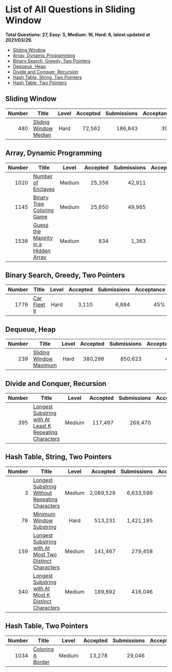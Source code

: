 # List of All Questions in Sliding Window

**Total Questions: 27, Easy: 5, Medium: 16, Hard: 6, latest updated at 2021/03/29.**

- [Sliding Window](#Sliding-Window)
- [Array, Dynamic Programming](#Array-Dynamic-Programming)
- [Binary Search, Greedy, Two Pointers](#Binary-Search-Greedy-Two-Pointers)
- [Dequeue, Heap](#Dequeue-Heap)
- [Divide and Conquer, Recursion](#Divide-and-Conquer-Recursion)
- [Hash Table, String, Two Pointers](#Hash-Table-String-Two-Pointers)
- [Hash Table, Two Pointers](#Hash-Table-Two-Pointers)

## Sliding Window

|Number|                                   Title                                    |Level|Accepted|Submissions|Acceptance|
|-----:|----------------------------------------------------------------------------|:---:|-------:|----------:|---------:|
|   480|[Sliding Window Median](https://leetcode.com/problems/sliding-window-median)|Hard |  72,562|    186,843|       39%|


## Array, Dynamic Programming

|Number|                                                  Title                                                   |Level |Accepted|Submissions|Acceptance|
|-----:|----------------------------------------------------------------------------------------------------------|:----:|-------:|----------:|---------:|
|  1020|[Number of Enclaves](https://leetcode.com/problems/number-of-enclaves)                                    |Medium|  25,356|     42,911|       59%|
|  1145|[Binary Tree Coloring Game](https://leetcode.com/problems/binary-tree-coloring-game)                      |Medium|  25,650|     49,965|       51%|
|  1538|[Guess the Majority in a Hidden Array](https://leetcode.com/problems/guess-the-majority-in-a-hidden-array)|Medium|     834|      1,363|       61%|


## Binary Search, Greedy, Two Pointers

|Number|                          Title                           |Level|Accepted|Submissions|Acceptance|
|-----:|----------------------------------------------------------|:---:|-------:|----------:|---------:|
|  1776|[Car Fleet II](https://leetcode.com/problems/car-fleet-ii)|Hard |   3,110|      6,884|       45%|


## Dequeue, Heap

|Number|                                    Title                                     |Level|Accepted|Submissions|Acceptance|
|-----:|------------------------------------------------------------------------------|:---:|-------:|----------:|---------:|
|   239|[Sliding Window Maximum](https://leetcode.com/problems/sliding-window-maximum)|Hard | 380,296|    850,623|       45%|


## Divide and Conquer, Recursion

|Number|                                                                    Title                                                                     |Level |Accepted|Submissions|Acceptance|
|-----:|----------------------------------------------------------------------------------------------------------------------------------------------|:----:|-------:|----------:|---------:|
|   395|[Longest Substring with At Least K Repeating Characters](https://leetcode.com/problems/longest-substring-with-at-least-k-repeating-characters)|Medium| 117,497|    269,470|       44%|


## Hash Table, String, Two Pointers

|Number|                                                                    Title                                                                     |Level |Accepted |Submissions|Acceptance|
|-----:|----------------------------------------------------------------------------------------------------------------------------------------------|:----:|--------:|----------:|---------:|
|     3|[Longest Substring Without Repeating Characters](https://leetcode.com/problems/longest-substring-without-repeating-characters)                |Medium|2,089,529|  6,633,596|       31%|
|    76|[Minimum Window Substring](https://leetcode.com/problems/minimum-window-substring)                                                            | Hard |  513,231|  1,421,185|       36%|
|   159|[Longest Substring with At Most Two Distinct Characters](https://leetcode.com/problems/longest-substring-with-at-most-two-distinct-characters)|Medium|  141,467|    279,458|       51%|
|   340|[Longest Substring with At Most K Distinct Characters](https://leetcode.com/problems/longest-substring-with-at-most-k-distinct-characters)    |Medium|  189,892|    416,046|       46%|


## Hash Table, Two Pointers

|Number|                               Title                                |Level |Accepted|Submissions|Acceptance|
|-----:|--------------------------------------------------------------------|:----:|-------:|----------:|---------:|
|  1034|[Coloring A Border](https://leetcode.com/problems/coloring-a-border)|Medium|  13,278|     29,046|       46%|


